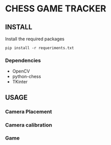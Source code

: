 # CHESS GAME TRACKER  

## INSTALL 
Install the required packages 

```
pip install -r requeriments.txt
```

### Dependencies 
- OpenCV
- python-chess 
- TKinter 




## USAGE 
### Camera Placement
### Camera calibration 
### Game 
